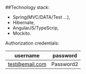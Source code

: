 ##Technology stack:
* Spring(MVC/DATA/Test ...),
* Hibernate,
* AngularJS/TypeScrip,
* Mockito.



Authorization credentials:

| username | password|
| --- | --- |
| test@email.com | Password2|